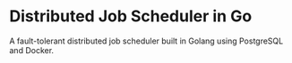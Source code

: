 # Distributed Job Scheduler in Go

A fault-tolerant distributed job scheduler built in Golang using PostgreSQL and Docker.